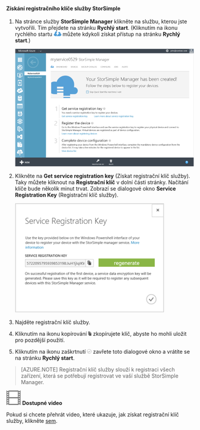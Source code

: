 <!--author=alkohli last changed: 9/17/15-->

#### Získání registračního klíče služby StorSimple

1. Na stránce služby **StorSimple Manager** klikněte na službu, kterou jste vytvořili. Tím přejdete na stránku **Rychlý start**. (Kliknutím na ikonu rychlého startu ![Ikona rychlého startu StorSimple](./media/storsimple-get-service-registration-key/HCS_QuickStartIcon-include.png) můžete kdykoli získat přístup na stránku **Rychlý start**.)

     ![Stránka rychlého startu StorSimple](./media/storsimple-get-service-registration-key/HCS_ServiceQuickStart-include.png)

2. Klikněte na **Get service registration key** (Získat registrační klíč služby). Taky můžete kliknout na **Registrační klíč** v dolní části stránky. Načítání klíče bude několik minut trvat. Zobrazí se dialogové okno **Service Registration Key** (Registrační klíč služby).

     ![Dialogové okno Service Registration Key (Registrační klíč služby)](./media/storsimple-get-service-registration-key/HCS_GetServiceRegistrationKey-include.png)

3. Najděte registrační klíč služby.

4. Kliknutím na ikonu kopírování ![Ikona kopírování StorSimple](./media/storsimple-get-service-registration-key/HCS_CopyIcon-include.png) zkopírujete klíč, abyste ho mohli uložit pro pozdější použití.

5. Kliknutím na ikonu zaškrtnutí ![Ikona zaškrtnutí StorSimple](./media/storsimple-get-service-registration-key/HCS_CheckIcon-include.png) zavřete toto dialogové okno a vrátíte se na stránku **Rychlý start**.

> [AZURE.NOTE] Registrační klíč služby slouží k registraci všech zařízení, která se potřebují registrovat ve vaší službě StorSimple Manager.

![Dostupné video](./media/storsimple-get-service-registration-key/Video_icon.png) **Dostupné video**

Pokud si chcete přehrát video, které ukazuje, jak získat registrační klíč služby, klikněte [sem](https://azure.microsoft.com/documentation/videos/get-the-service-registration-key/).


<!--HONumber=Jun16_HO2-->


